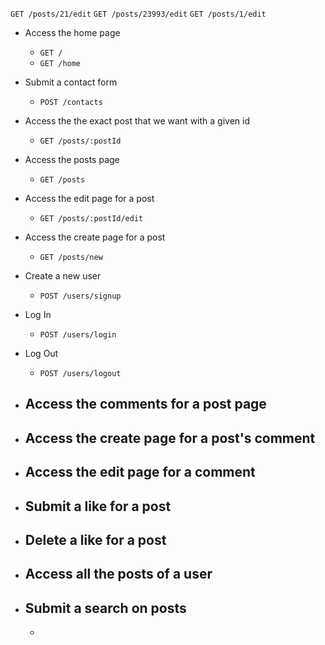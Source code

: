 <!--  request example -->
`GET /posts/21/edit`
`GET /posts/23993/edit`
`GET /posts/1/edit`


<!-- backend endpoints url -->

- Access the home page
  - `GET /`
  - `GET /home`
- Submit a contact form
  - `POST /contacts`
  
- Access the the exact post that we want with a given id
  - `GET /posts/:postId`
- Access the posts page
  - `GET /posts`
- Access the edit page for a post
  - `GET /posts/:postId/edit`
- Access the create page for a post
  - `GET /posts/new`
- Create a new user
  - `POST /users/signup`
- Log In
  - `POST /users/login`
- Log Out
  - `POST /users/logout`
- Access the comments for a post page
  - 
- Access the create page for a post's comment
  - 
- Access the edit page for a comment
  - 
- Submit a like for a post
  - 
- Delete a like for a post
  - 
- Access all the posts of a user
  - 
- Submit a search on posts
  - 
  - 